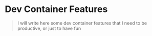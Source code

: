 # Dev Container Features

> I will write here some dev container features that I need to be productive, or just to have fun
